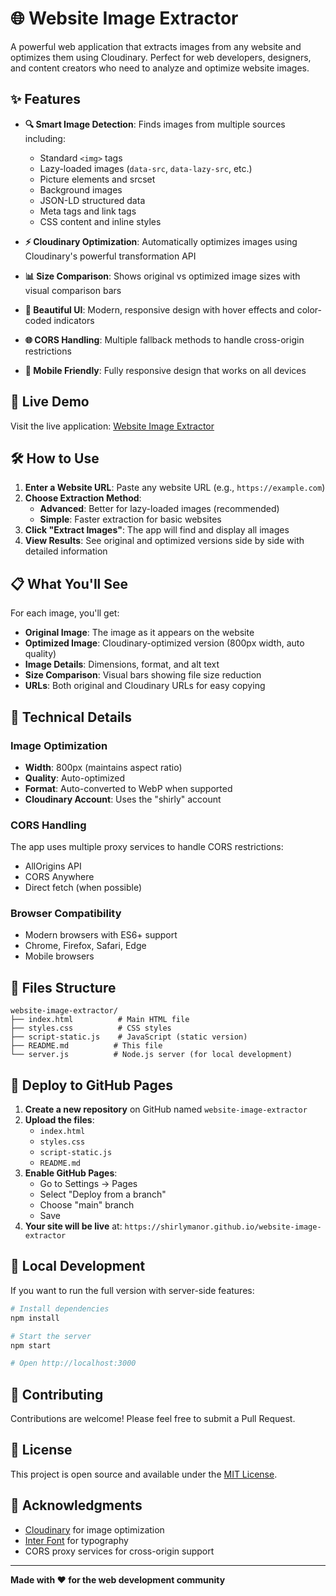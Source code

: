 # 🌐 Website Image Extractor

A powerful web application that extracts images from any website and optimizes them using Cloudinary. Perfect for web developers, designers, and content creators who need to analyze and optimize website images.

## ✨ Features

- **🔍 Smart Image Detection**: Finds images from multiple sources including:
  - Standard `<img>` tags
  - Lazy-loaded images (`data-src`, `data-lazy-src`, etc.)
  - Picture elements and srcset
  - Background images
  - JSON-LD structured data
  - Meta tags and link tags
  - CSS content and inline styles

- **⚡ Cloudinary Optimization**: Automatically optimizes images using Cloudinary's powerful transformation API
- **📊 Size Comparison**: Shows original vs optimized image sizes with visual comparison bars
- **🎨 Beautiful UI**: Modern, responsive design with hover effects and color-coded indicators
- **🌐 CORS Handling**: Multiple fallback methods to handle cross-origin restrictions
- **📱 Mobile Friendly**: Fully responsive design that works on all devices

## 🚀 Live Demo

Visit the live application: [Website Image Extractor](https://shirlymanor.github.io/website-image-extractor)

## 🛠️ How to Use

1. **Enter a Website URL**: Paste any website URL (e.g., `https://example.com`)
2. **Choose Extraction Method**:
   - **Advanced**: Better for lazy-loaded images (recommended)
   - **Simple**: Faster extraction for basic websites
3. **Click "Extract Images"**: The app will find and display all images
4. **View Results**: See original and optimized versions side by side with detailed information

## 📋 What You'll See

For each image, you'll get:
- **Original Image**: The image as it appears on the website
- **Optimized Image**: Cloudinary-optimized version (800px width, auto quality)
- **Image Details**: Dimensions, format, and alt text
- **Size Comparison**: Visual bars showing file size reduction
- **URLs**: Both original and Cloudinary URLs for easy copying

## 🔧 Technical Details

### Image Optimization
- **Width**: 800px (maintains aspect ratio)
- **Quality**: Auto-optimized
- **Format**: Auto-converted to WebP when supported
- **Cloudinary Account**: Uses the "shirly" account

### CORS Handling
The app uses multiple proxy services to handle CORS restrictions:
- AllOrigins API
- CORS Anywhere
- Direct fetch (when possible)

### Browser Compatibility
- Modern browsers with ES6+ support
- Chrome, Firefox, Safari, Edge
- Mobile browsers

## 📁 Files Structure

```
website-image-extractor/
├── index.html          # Main HTML file
├── styles.css          # CSS styles
├── script-static.js    # JavaScript (static version)
├── README.md          # This file
└── server.js          # Node.js server (for local development)
```

## 🚀 Deploy to GitHub Pages

1. **Create a new repository** on GitHub named `website-image-extractor`
2. **Upload the files**:
   - `index.html`
   - `styles.css`
   - `script-static.js`
   - `README.md`
3. **Enable GitHub Pages**:
   - Go to Settings → Pages
   - Select "Deploy from a branch"
   - Choose "main" branch
   - Save
4. **Your site will be live** at: `https://shirlymanor.github.io/website-image-extractor`

## 🔧 Local Development

If you want to run the full version with server-side features:

```bash
# Install dependencies
npm install

# Start the server
npm start

# Open http://localhost:3000
```

## 🤝 Contributing

Contributions are welcome! Please feel free to submit a Pull Request.

## 📄 License

This project is open source and available under the [MIT License](LICENSE).

## 🙏 Acknowledgments

- [Cloudinary](https://cloudinary.com) for image optimization
- [Inter Font](https://rsms.me/inter/) for typography
- CORS proxy services for cross-origin support

---

**Made with ❤️ for the web development community** 